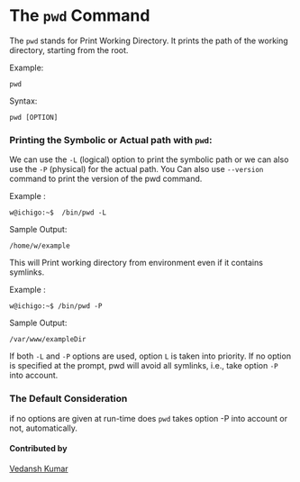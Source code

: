 # The `pwd` Command

The `pwd` stands for Print Working Directory. It prints the path of the working directory, starting from the root.

Example:

```
pwd  
```  
Syntax:

```
pwd [OPTION]
```  
### Printing the Symbolic or Actual path with `pwd`:
 
We can use the `-L` (logical) option to print the symbolic path or we can also use the `-P` (physical) for the actual path.
You Can also use `--version` command to print the version of the pwd command. 

Example :

```
w@ichigo:~$  /bin/pwd -L
```
Sample Output:

```
/home/w/example
```

This will Print working directory from environment even if it contains symlinks.

Example :

```
w@ichigo:~$ /bin/pwd -P
```
Sample Output:

```
/var/www/exampleDir
```

If both `-L` and `-P` options are used, option `L` is taken into priority. If no option is specified at the prompt, pwd will avoid all symlinks, i.e., take option `-P` into account.

### The Default Consideration
if no options are given at run-time does `pwd` takes option -P into account or not, automatically.


#### Contributed by
[Vedansh Kumar](https://github.com/IcHiGo-KuRoSaKiI)
